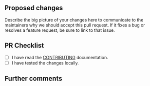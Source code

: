 ## Proposed changes

Describe the big picture of your changes here to communicate to the maintainers why we should accept this pull request. If it fixes a bug or resolves a feature request, be sure to link to that issue.

<!-- Github Tip: adding the text 'Fixes #<issue>' or 'Closes #<issue>' will automatically close the mentioned issue. -->

## PR Checklist

<!-- _Put an `x` in the boxes that apply. You can also fill these out after creating the PR. If you're unsure about any of them, don't hesitate to ask. We're here to help! This is simply a reminder of what we are going to look for before merging your code._ -->

- [ ] I have read the [CONTRIBUTING](https://github.com/coreruleset/coreruleset/blob/v4.0/dev/CONTRIBUTING.md) documentation.
- [ ] I have tested the changes locally.

## Further comments

<!-- If this is a relatively large or complex change, kick off the discussion by explaining why you chose the solution you did and what alternatives you considered, etc... If there are no additional comments, you may remove this section. -->